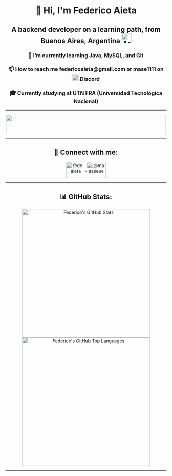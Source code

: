 <h1 align="center">👋 Hi, I'm Federico Aieta</h1>
<h2 align="center">
  A backend developer on a learning path, from Buenos Aires, Argentina
  <img src="https://upload.wikimedia.org/wikipedia/commons/1/1a/Flag_of_Argentina.svg" alt="Argentina Flag" width="30"/>
</h2>

<div align="center">

<h3>🌱 I’m currently learning <strong>Java, MySQL, and Git</strong></h3>

<h3>📫 How to reach me federicoaieta@gmail.com or <strong>mase1111</strong> on <img src="https://cdn.jsdelivr.net/npm/simple-icons@v7/icons/discord.svg" alt="Discord" style="width:20px; height:20px;"> Discord</h3>

<h3>🎓 Currently studying at UTN FRA (Universidad Tecnológica Nacional)</h3>

</div>

---

<p align="center">
  <a href="https://skillicons.dev">
    <img src="https://skillicons.dev/icons?i=git,java,python,mysql,vscode&theme=dark" height="60" width="500"/>
  </a>
</p>

---
<h2 align="center">🔗 Connect with me:</h2>
<p align="center">
  <a href="https://instagram.com/fede.aieta" target="_blank">
    <img align="center" src="https://raw.githubusercontent.com/rahuldkjain/github-profile-readme-generator/master/src/images/icons/Social/instagram.svg" alt="fede.aieta" height="50" width="60" />
  </a>
  <a href="https://www.youtube.com/@maaaseee" target="blank">
    <img align="center" src="https://raw.githubusercontent.com/rahuldkjain/github-profile-readme-generator/master/src/images/icons/Social/youtube.svg" alt="@maaaseee" height="50" width="60" />
  </a>
</p>

---

<h2 align="center">📊 GitHub Stats:</h2>
<div align="center">
  <img src="https://github-readme-stats.vercel.app/api?username=maaaseee&show_icons=true&theme=radical" alt="Federico's GitHub Stats" width="400"/>
  <img src="https://github-readme-stats.vercel.app/api/top-langs/?username=maaaseee&layout=compact&theme=radical" alt="Federico's GitHub Top Languages" width="400"/>
</div>

---

